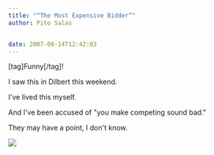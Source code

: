 ```yaml
---
title: "“The Most Expensive Bidder”"
author: Pito Salas


date: 2007-08-14T12:42:03
---
```




[tag]Funny[/tag]!

I saw this in Dilbert this weekend.

I've lived this myself.

And I've been accused of "you make competing sound bad."

They may have a point, I don't know.

[![](https://i0.wp.com/www.unitedmedia.com/comics/dilbert/archive/images/dilbert2007081130942.jpg?w=584)](<http://www.unitedmedia.com/comics/dilbert/archive/dilbert-20070812.html>)


